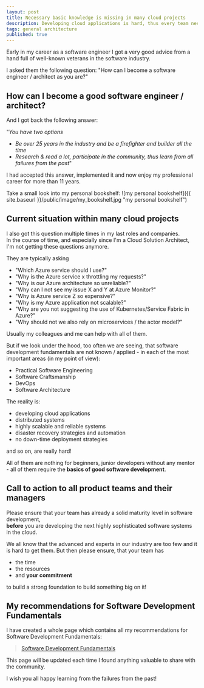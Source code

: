```yaml
---
layout: post
title: Necessary basic knowledge is missing in many cloud projects
description: Developing cloud applications is hard, thus every team needs to ensure a strong foundation to build something big in the cloud on it
tags: general architecture
published: true
---
```


Early in my career as a software engineer I got a very good advice from a hand full of well-known veterans in the software industry.

I asked them the following question: "How can I become a software engineer / architect as you are?"

<!--more-->

## How can I become a good software engineer / architect?

And I got back the following answer:

"*You have two options*

- *Be over 25 years in the industry and be a firefighter and builder all the time*
- *Research & read a lot, participate in the community, thus learn from all failures from the past*"

I had accepted this answer, implemented it and now enjoy my professional career for more than 11 years.

Take a small look into my personal bookshelf:
![my personal bookshelf]({{ site.baseurl }}/public/image/my_bookshelf.jpg "my personal bookshelf")

## Current situation within many cloud projects

I also got this question multiple times in my last roles and companies.  
In the course of time, and especially since I'm a Cloud Solution Architect, I'm not getting these questions anymore.  

They are typically asking

- "Which Azure service should I use?"
- "Why is the Azure service x throttling my requests?"
- "Why is our Azure architecture so unreliable?"
- "Why can I not see my issue X and Y at Azure Monitor?"
- "Why is Azure service Z so expensive?"
- "Why is my Azure application not scalable?"
- "Why are you not suggesting the use of Kubernetes/Service Fabric in Azure?"
- "Why should not we also rely on microservices / the actor model?"

Usually my colleagues and me can help with all of them.

But if we look under the hood, too often we are seeing, that software development fundamentals are not known / applied - in each of the most important areas (in my point of view):

- Practical Software Engineering
- Software Craftsmanship
- DevOps
- Software Architecture

The reality is:

- developing cloud applications
- distributed systems
- highly scalable and reliable systems
- disaster recovery strategies and automation
- no down-time deployment strategies

and so on, are really hard!

All of them are nothing for beginners, junior developers without any mentor - all of them require the **basics of good software development**.

## Call to action to all product teams and their managers

Please ensure that your team has already a solid maturity level in software development,  
**before** you are developing the next highly sophisticated software systems in the cloud.

We all know that the advanced and experts in our industry are too few and it is hard to get them.
But then please ensure, that your team has

- the time
- the resources
- and **your commitment**

to build a strong foundation to build something big on it!

## My recommendations for Software Development Fundamentals

I have created a whole page which contains all my recommendations for Software Development Fundamentals:

> [Software Development Fundamentals](/software-development-fundamentals/)

This page will be updated  each time I found anything valuable to share with the community.

I wish you all happy learning from the failures from the past!